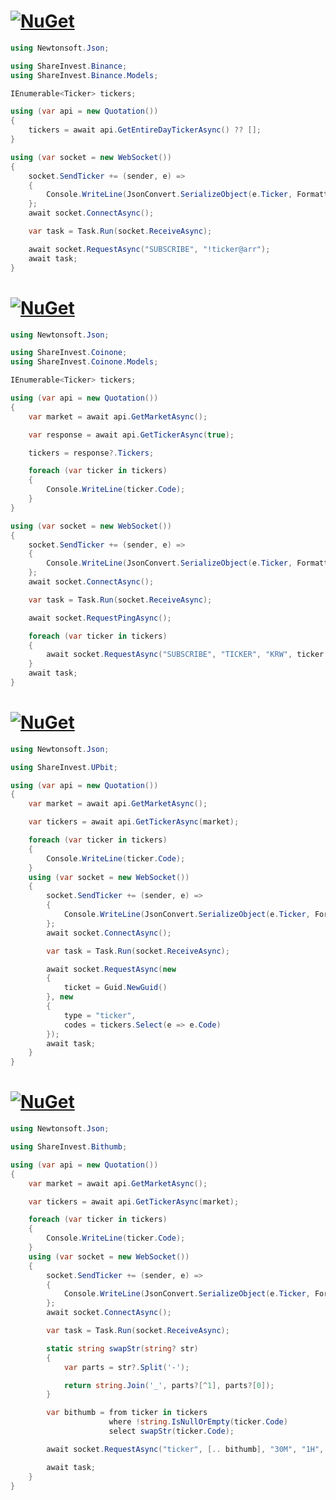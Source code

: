 # [![NuGet](https://img.shields.io/nuget/v/ShareInvest.Binance?label=ShareInvest.Binance&style=plastic&logo=nuget&color=004880)](https://www.nuget.org/packages/ShareInvest.Binance)
```C#
using Newtonsoft.Json;

using ShareInvest.Binance;
using ShareInvest.Binance.Models;

IEnumerable<Ticker> tickers;

using (var api = new Quotation())
{
    tickers = await api.GetEntireDayTickerAsync() ?? [];
}

using (var socket = new WebSocket())
{
    socket.SendTicker += (sender, e) =>
    {
        Console.WriteLine(JsonConvert.SerializeObject(e.Ticker, Formatting.Indented));
    };
    await socket.ConnectAsync();

    var task = Task.Run(socket.ReceiveAsync);

    await socket.RequestAsync("SUBSCRIBE", "!ticker@arr");
    await task;
}
```
# [![NuGet](https://img.shields.io/nuget/v/ShareInvest.Coinone?label=ShareInvest.Coinone&style=plastic&logo=nuget&color=004880)](https://www.nuget.org/packages/ShareInvest.Coinone)
```C#
using Newtonsoft.Json;

using ShareInvest.Coinone;
using ShareInvest.Coinone.Models;

IEnumerable<Ticker> tickers;

using (var api = new Quotation())
{
    var market = await api.GetMarketAsync();

    var response = await api.GetTickerAsync(true);

    tickers = response?.Tickers;

    foreach (var ticker in tickers)
    {
        Console.WriteLine(ticker.Code);
    }
}

using (var socket = new WebSocket())
{
    socket.SendTicker += (sender, e) =>
    {
        Console.WriteLine(JsonConvert.SerializeObject(e.Ticker, Formatting.Indented));
    };
    await socket.ConnectAsync();

    var task = Task.Run(socket.ReceiveAsync);

    await socket.RequestPingAsync();

    foreach (var ticker in tickers)
    {
        await socket.RequestAsync("SUBSCRIBE", "TICKER", "KRW", ticker.Code.ToUpperInvariant());
    }
    await task;
}
```
# [![NuGet](https://img.shields.io/nuget/v/ShareInvest.UPbit?label=ShareInvest.UPbit&style=plastic&logo=nuget&color=004880)](https://www.nuget.org/packages/ShareInvest.UPbit)
```C#
using Newtonsoft.Json;

using ShareInvest.UPbit;

using (var api = new Quotation())
{
    var market = await api.GetMarketAsync();

    var tickers = await api.GetTickerAsync(market);

    foreach (var ticker in tickers)
    {
        Console.WriteLine(ticker.Code);
    }
    using (var socket = new WebSocket())
    {
        socket.SendTicker += (sender, e) =>
        {
            Console.WriteLine(JsonConvert.SerializeObject(e.Ticker, Formatting.Indented));
        };
        await socket.ConnectAsync();

        var task = Task.Run(socket.ReceiveAsync);

        await socket.RequestAsync(new
        {
            ticket = Guid.NewGuid()
        }, new
        {
            type = "ticker",
            codes = tickers.Select(e => e.Code)
        });
        await task;
    }
}
```

# [![NuGet](https://img.shields.io/nuget/v/ShareInvest.Bithumb?label=ShareInvest.Bithumb&style=plastic&logo=nuget&color=004880)](https://www.nuget.org/packages/ShareInvest.Bithumb)
```C#
using Newtonsoft.Json;

using ShareInvest.Bithumb;

using (var api = new Quotation())
{
    var market = await api.GetMarketAsync();

    var tickers = await api.GetTickerAsync(market);

    foreach (var ticker in tickers)
    {
        Console.WriteLine(ticker.Code);
    }
    using (var socket = new WebSocket())
    {
        socket.SendTicker += (sender, e) =>
        {
            Console.WriteLine(JsonConvert.SerializeObject(e.Ticker, Formatting.Indented));
        };
        await socket.ConnectAsync();

        var task = Task.Run(socket.ReceiveAsync);

        static string swapStr(string? str)
        {
            var parts = str?.Split('-');

            return string.Join('_', parts?[^1], parts?[0]);
        }

        var bithumb = from ticker in tickers
                      where !string.IsNullOrEmpty(ticker.Code)
                      select swapStr(ticker.Code);

        await socket.RequestAsync("ticker", [.. bithumb], "30M", "1H", "12H", "24H", "MID");

        await task;
    }
}
```
